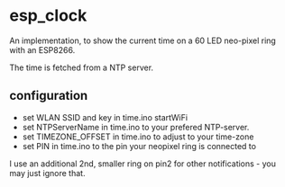 # esp_clock

An implementation, to show the current time on a 60 LED neo-pixel ring with an ESP8266.

The time is fetched from a NTP server.

## configuration

* set WLAN SSID and key in time.ino startWiFi
* set NTPServerName in time.ino to your prefered NTP-server.
* set TIMEZONE_OFFSET in time.ino to adjust to your time-zone
* set PIN in time.ino to the pin your neopixel ring is connected to

I use an additional 2nd, smaller ring on pin2 for other notifications - you may just ignore that.
